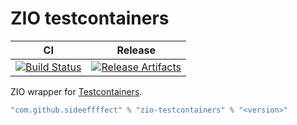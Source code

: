 # ZIO testcontainers

| CI | Release |
| --- | --- |
| [![Build Status][Badge-GitHubActions]][Link-GitHubActions] | [![Release Artifacts][Badge-SonatypeReleases]][Link-SonatypeReleases] |

ZIO wrapper for [Testcontainers](https://github.com/testcontainers/testcontainers-scala).


```scala
"com.github.sideeffffect" % "zio-testcontainers" % "<version>"
```

[Link-GitHubActions]: https://github.com/sideeffffect/zio-testcontainers/actions?query=workflow%3ARelease+branch%3Amaster "GitHub Actions link"
[Badge-GitHubActions]: https://github.com/sideeffffect/zio-testcontainers/workflows/Release/badge.svg?branch=master "GitHub Actions badge"

[Link-SonatypeReleases]: https://oss.sonatype.org/content/repositories/releases/com/github/sideeffffect/zio-testcontainers_2.13/ "Sonatype Releases link"
[Badge-SonatypeReleases]: https://maven-badges.herokuapp.com/maven-central/com.github.sideeffffect/zio-testcontainers/badge.svg "Sonatype Releases badge"
